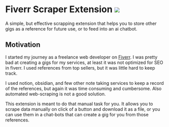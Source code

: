 # Fiverr Scraper Extension ![](https://img.shields.io/badge/WIP-gold)

A simple, but effective scrapping extension that helps you to store other gigs as a reference for future use, or to feed into an ai chatbot.

## Motivation

I started my journey as a freelance web developer on [Fiverr](fiverr.com). I was pretty bad at creating a gigs for my services, at least it was not optimized for SEO in fiverr. I used references from top sellers, but it was little hard to keep track.

I used notion, obsidian, and few other note taking services to keep a record of the references, but again it was time consuming and cumbersome. Also automated web-scraping is not a good solution.

This extension is meant to do that manual task for you. It allows you to scrape data manually on click of a button and download it as a file, or you can use them in a chat-bots that can create a gig for you from those references.


